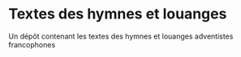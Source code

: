 # Textes des hymnes et louanges
Un dépôt contenant les textes des hymnes et louanges adventistes francophones
